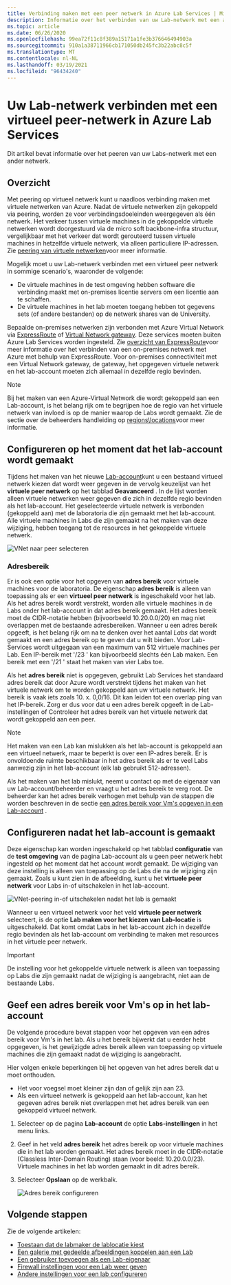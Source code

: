 ```yaml
---
title: Verbinding maken met een peer netwerk in Azure Lab Services | Microsoft Docs
description: Informatie over het verbinden van uw Lab-netwerk met een ander netwerk als een peer. Verbind uw on-premises organisatie/Universiteit-netwerk bijvoorbeeld met het virtuele netwerk van het lab in Azure.
ms.topic: article
ms.date: 06/26/2020
ms.openlocfilehash: 99ea72f11c8f389a15171a1fe3b376646494903a
ms.sourcegitcommit: 910a1a38711966cb171050db245fc3b22abc8c5f
ms.translationtype: MT
ms.contentlocale: nl-NL
ms.lasthandoff: 03/19/2021
ms.locfileid: "96434240"
---
```

# <a name="connect-your-labs-network-with-a-peer-virtual-network-in-azure-lab-services"></a>Uw Lab-netwerk verbinden met een virtueel peer-netwerk in Azure Lab Services

Dit artikel bevat informatie over het peeren van uw Labs-netwerk met een ander netwerk.

## <a name="overview"></a>Overzicht

Met peering op virtueel netwerk kunt u naadloos verbinding maken met virtuele netwerken van Azure. Nadat de virtuele netwerken zijn gekoppeld via peering, worden ze voor verbindingsdoeleinden weergegeven als één netwerk. Het verkeer tussen virtuele machines in de gekoppelde virtuele netwerken wordt doorgestuurd via de micro soft backbone-infra structuur, vergelijkbaar met het verkeer dat wordt gerouteerd tussen virtuele machines in hetzelfde virtuele netwerk, via alleen particuliere IP-adressen. Zie [peering van virtuele netwerken](../virtual-network/virtual-network-peering-overview.md)voor meer informatie.

Mogelijk moet u uw Lab-netwerk verbinden met een virtueel peer netwerk in sommige scenario's, waaronder de volgende:

- De virtuele machines in de test omgeving hebben software die verbinding maakt met on-premises licentie servers om een licentie aan te schaffen.
- De virtuele machines in het lab moeten toegang hebben tot gegevens sets (of andere bestanden) op de netwerk shares van de University.

Bepaalde on-premises netwerken zijn verbonden met Azure Virtual Network via [ExpressRoute](../expressroute/expressroute-introduction.md) of [Virtual Network gateway](../vpn-gateway/vpn-gateway-about-vpngateways.md). Deze services moeten buiten Azure Lab Services worden ingesteld. Zie [overzicht van ExpressRoute](../expressroute/expressroute-introduction.md)voor meer informatie over het verbinden van een on-premises netwerk met Azure met behulp van ExpressRoute. Voor on-premises connectiviteit met een Virtual Network gateway, de gateway, het opgegeven virtuele netwerk en het lab-account moeten zich allemaal in dezelfde regio bevinden.

> [!NOTE]
> Bij het maken van een Azure-Virtual Network die wordt gekoppeld aan een Lab-account, is het belang rijk om te begrijpen hoe de regio van het virtuele netwerk van invloed is op de manier waarop de Labs wordt gemaakt.  Zie de sectie over de beheerders handleiding op [regions\locations](./administrator-guide.md#regionslocations)voor meer informatie.

## <a name="configure-at-the-time-of-lab-account-creation"></a>Configureren op het moment dat het lab-account wordt gemaakt

Tijdens het maken van het nieuwe [Lab-account](tutorial-setup-lab-account.md)kunt u een bestaand virtueel netwerk kiezen dat wordt weer gegeven in de vervolg keuzelijst van het **virtuele peer netwerk** op het tabblad **Geavanceerd** .  In de lijst worden alleen virtuele netwerken weer gegeven die zich in dezelfde regio bevinden als het lab-account. Het geselecteerde virtuele netwerk is verbonden (gekoppeld aan) met de laboratoria die zijn gemaakt met het lab-account.  Alle virtuele machines in Labs die zijn gemaakt na het maken van deze wijziging, hebben toegang tot de resources in het gekoppelde virtuele netwerk.

![VNet naar peer selecteren](./media/how-to-connect-peer-virtual-network/select-vnet-to-peer.png)

### <a name="address-range"></a>Adresbereik

Er is ook een optie voor het opgeven van **adres bereik** voor virtuele machines voor de laboratoria.  De eigenschap **adres bereik** is alleen van toepassing als er een **virtueel peer netwerk** is ingeschakeld voor het lab. Als het adres bereik wordt verstrekt, worden alle virtuele machines in de Labs onder het lab-account in dat adres bereik gemaakt. Het adres bereik moet de CIDR-notatie hebben (bijvoorbeeld 10.20.0.0/20) en mag niet overlappen met de bestaande adresbereiken.  Wanneer u een adres bereik opgeeft, is het belang rijk om na te denken over het aantal *Labs* dat wordt gemaakt en een adres bereik op te geven dat u wilt bieden. Voor Lab-Services wordt uitgegaan van een maximum van 512 virtuele machines per Lab.  Een IP-bereik met '/23 ' kan bijvoorbeeld slechts één Lab maken.  Een bereik met een '/21 ' staat het maken van vier Labs toe.

Als het **adres bereik** niet is opgegeven, gebruikt Lab Services het standaard adres bereik dat door Azure wordt verstrekt tijdens het maken van het virtuele netwerk om te worden gekoppeld aan uw virtuele netwerk.  Het bereik is vaak iets zoals 10. x. 0,0/16.  Dit kan leiden tot een overlap ping van het IP-bereik. Zorg er dus voor dat u een adres bereik opgeeft in de Lab-instellingen of Controleer het adres bereik van het virtuele netwerk dat wordt gekoppeld aan een peer.

> [!NOTE]
> Het maken van een Lab kan mislukken als het lab-account is gekoppeld aan een virtueel netwerk, maar te beperkt is over een IP-adres bereik. Er is onvoldoende ruimte beschikbaar in het adres bereik als er te veel Labs aanwezig zijn in het lab-account (elk lab gebruikt 512-adressen). 
> 
> Als het maken van het lab mislukt, neemt u contact op met de eigenaar van uw Lab-account/beheerder en vraagt u het adres bereik te verg root. De beheerder kan het adres bereik verhogen met behulp van de stappen die worden beschreven in de sectie [een adres bereik voor Vm's opgeven in een Lab-account](#specify-an-address-range-for-vms-in-the-lab-account) . 

## <a name="configure-after-the-lab-account-is-created"></a>Configureren nadat het lab-account is gemaakt

Deze eigenschap kan worden ingeschakeld op het tabblad **configuratie** van de **test omgeving** van de pagina Lab-account als u geen peer netwerk hebt ingesteld op het moment dat het account wordt gemaakt. De wijziging van deze instelling is alleen van toepassing op de Labs die na de wijziging zijn gemaakt. Zoals u kunt zien in de afbeelding, kunt u het **virtuele peer netwerk** voor Labs in-of uitschakelen in het lab-account.

![VNet-peering in-of uitschakelen nadat het lab is gemaakt](./media/how-to-connect-peer-virtual-network/select-vnet-to-peer-existing-lab.png)

Wanneer u een virtueel netwerk voor het veld **virtuele peer netwerk** selecteert, is de optie **Lab maken voor het kiezen van Lab-locatie** is uitgeschakeld. Dat komt omdat Labs in het lab-account zich in dezelfde regio bevinden als het lab-account om verbinding te maken met resources in het virtuele peer netwerk.

> [!IMPORTANT]
> De instelling voor het gekoppelde virtuele netwerk is alleen van toepassing op Labs die zijn gemaakt nadat de wijziging is aangebracht, niet aan de bestaande Labs.


## <a name="specify-an-address-range-for-vms-in-the-lab-account"></a>Geef een adres bereik voor Vm's op in het lab-account
De volgende procedure bevat stappen voor het opgeven van een adres bereik voor Vm's in het lab. Als u het bereik bijwerkt dat u eerder hebt opgegeven, is het gewijzigde adres bereik alleen van toepassing op virtuele machines die zijn gemaakt nadat de wijziging is aangebracht. 

Hier volgen enkele beperkingen bij het opgeven van het adres bereik dat u moet onthouden. 

- Het voor voegsel moet kleiner zijn dan of gelijk zijn aan 23. 
- Als een virtueel netwerk is gekoppeld aan het lab-account, kan het gegeven adres bereik niet overlappen met het adres bereik van een gekoppeld virtueel netwerk.

1. Selecteer op de pagina **Lab-account** de optie **Labs-instellingen** in het menu links.
2. Geef in het veld **adres bereik** het adres bereik op voor virtuele machines die in het lab worden gemaakt. Het adres bereik moet in de CIDR-notatie (Classless Inter-Domain Routing) staan (voor beeld: 10.20.0.0/23). Virtuele machines in het lab worden gemaakt in dit adres bereik.
3. Selecteer **Opslaan** op de werkbalk. 

    ![Adres bereik configureren](./media/how-to-manage-lab-accounts/labs-configuration-page-address-range.png)

## <a name="next-steps"></a>Volgende stappen

Zie de volgende artikelen:

- [Toestaan dat de labmaker de lablocatie kiest](allow-lab-creator-pick-lab-location.md)
- [Een galerie met gedeelde afbeeldingen koppelen aan een Lab](how-to-attach-detach-shared-image-gallery.md)
- [Een gebruiker toevoegen als een Lab-eigenaar](how-to-add-user-lab-owner.md)
- [Firewall instellingen voor een Lab weer geven](how-to-configure-firewall-settings.md)
- [Andere instellingen voor een lab configureren](how-to-configure-lab-accounts.md)